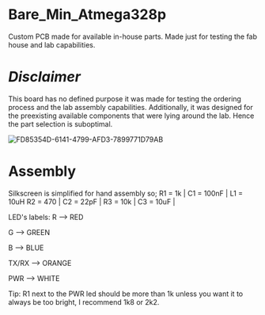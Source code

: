 # Bare_Min_Atmega328p
Custom PCB made for available in-house parts. Made just for testing the fab house and lab capabilities.

# *Disclaimer*

This board has no defined purpose it was made for testing the ordering process and the lab assembly capabilities. 
Additionally, it was designed for the preexisting available components that were lying around the lab. Hence the part selection is suboptimal.

![FD85354D-6141-4799-AFD3-7899771D79AB](https://github.com/cubeli27/Bare_Min_Atmega328p/assets/134604815/310bae56-21a8-453f-970b-b6daa55a1d49)

# Assembly
Silkscreen is simplified for hand assembly so;
R1 = 1k   |   C1 = 100nF  |  L1 = 10uH
R2 = 470  |  C2 = 22pF    |
R3 = 10k  |  C3 = 10uF    |

LED's labels:
R --> RED

G --> GREEN

B --> BLUE

TX/RX --> ORANGE

PWR --> WHITE 

Tip: 
R1 next to the PWR led should be more than 1k unless you want it to always be too bright, I recommend 1k8 or 2k2.
